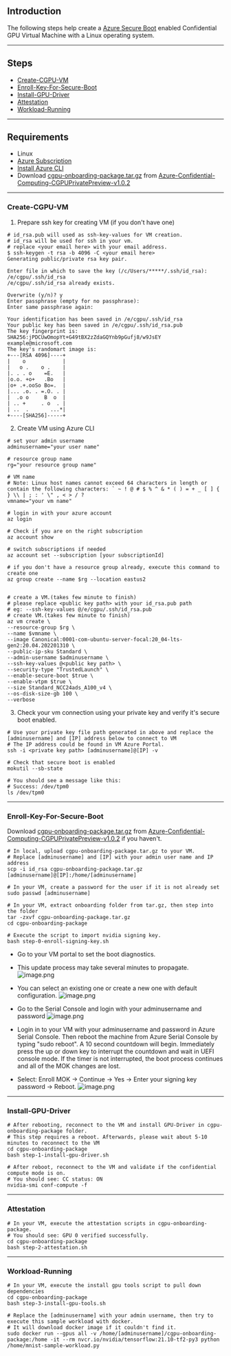## Introduction

The following steps help create a [Azure Secure Boot](https://docs.microsoft.com/en-us/azure/virtual-machines/trusted-launch) enabled Confidential GPU Virtual Machine with a Linux operating system.

-----------------------------------------------

## Steps

- [Create-CGPU-VM](#Create-CGPU-VM)
- [Enroll-Key-For-Secure-Boot](#Enroll-Key-For-Secure-Boot)
- [Install-GPU-Driver](#Install-GPU-Driver)
- [Attestation](#Attestation)
- [Workload-Running](#Workload-Running)

---------------------------------------------

## Requirements

- Linux
- [Azure Subscription](https://docs.microsoft.com/en-us/azure/cost-management-billing/manage/create-subscription)
- [Install Azure CLI](https://docs.microsoft.com/en-us/cli/azure/install-azure-cli)
- Download [cgpu-onboarding-package.tar.gz](https://github.com/Azure-Confidential-Computing/PrivatePreview/releases/download/V1.0.2/cgpu-onboarding-package.tar.gz) from [Azure-Confidential-Computing-CGPUPrivatePreview-v1.0.2](https://github.com/Azure-Confidential-Computing/PrivatePreview/releases/tag/V1.0.2)

--------------------------------------------------

### Create-CGPU-VM

1. Prepare ssh key for creating VM (if you don't have one)

```
# id_rsa.pub will used as ssh-key-values for VM creation.
# id_rsa will be used for ssh in your vm.
# replace <your email here> with your email address.
$ ssh-keygen -t rsa -b 4096 -C <your email here>
Generating public/private rsa key pair.

Enter file in which to save the key (/c/Users/*****/.ssh/id_rsa): /e/cgpu/.ssh/id_rsa
/e/cgpu/.ssh/id_rsa already exists.

Overwrite (y/n)? y
Enter passphrase (empty for no passphrase):
Enter same passphrase again:

Your identification has been saved in /e/cgpu/.ssh/id_rsa
Your public key has been saved in /e/cgpu/.ssh/id_rsa.pub
The key fingerprint is:
SHA256:jPDCUwOmopYt+G49tBX2zZdaGQYnb9pGufj8/w9JsEY example@microsoft.com
The key's randomart image is:
+---[RSA 4096]----+
|    o            |
|   o .    o .    |
|. . . o    =E.   |
|o.o. +o+   .Bo   |
|o+ .+.ooSo Bo=.  |
|... .o. . =.O. . |
|  .o o     B  o  |
| .. +     . o  . |
| ..  .       ...*|
+----[SHA256]-----+
```

2. Create VM using Azure CLI

```
# set your admin username
adminusername="your user name"

# resource group name
rg="your resource group name"

# VM name
# Note: Linux host names cannot exceed 64 characters in length or contain the following characters: ` ~ ! @ # $ % ^ & * ( ) = + _ [ ] { } \\ | ; : ' \" , < > / ?
vmname="your vm name"

# login in with your azure account
az login

# Check if you are on the right subscription
az account show

# switch subscriptions if needed
az account set --subscription [your subscriptionId]

# if you don't have a resource group already, execute this command to create one
az group create --name $rg --location eastus2


# create a VM.(takes few minute to finish)
# please replace <public key path> with your id_rsa.pub path
# eg: --ssh-key-values @/e/cgpu/.ssh/id_rsa.pub
# create VM.(takes few minute to finish)
az vm create \
--resource-group $rg \
--name $vmname \
--image Canonical:0001-com-ubuntu-server-focal:20_04-lts-gen2:20.04.202201310 \
--public-ip-sku Standard \
--admin-username $adminusername \
--ssh-key-values @<public key path> \
--security-type "TrustedLaunch" \
--enable-secure-boot $true \
--enable-vtpm $true \
--size Standard_NCC24ads_A100_v4 \
--os-disk-size-gb 100 \
--verbose
```

 3. Check your vm connection using your private key and verify it's secure boot enabled.

```
# Use your private key file path generated in above and replace the [adminusername] and [IP] address below to connect to VM
# The IP address could be found in VM Azure Portal.
ssh -i <private key path> [adminusername]@[IP] -v

# Check that secure boot is enabled
mokutil --sb-state

# You should see a message like this:
# Success: /dev/tpm0
ls /dev/tpm0
```

----------------------------------------------------------------

### Enroll-Key-For-Secure-Boot

Download [cgpu-onboarding-package.tar.gz](https://github.com/Azure-Confidential-Computing/PrivatePreview/releases/download/V1.0.2/cgpu-onboarding-package.tar.gz) from [Azure-Confidential-Computing-CGPUPrivatePreview-v1.0.2](https://github.com/Azure-Confidential-Computing/PrivatePreview/releases/tag/V1.0.2) if you haven't.

```
# In local, upload cgpu-onboarding-package.tar.gz to your VM.
# Replace [adminusername] and [IP] with your admin user name and IP address
scp -i id_rsa cgpu-onboarding-package.tar.gz [adminusername]@[IP]:/home/[adminusername] 

# In your VM, create a password for the user if it is not already set
sudo passwd [adminusername]

# In your VM, extract onboarding folder from tar.gz, then step into the folder
tar -zxvf cgpu-onboarding-package.tar.gz
cd cgpu-onboarding-package 

# Execute the script to import nvidia signing key.
bash step-0-enroll-signing-key.sh

```

- Go to your VM portal to set the boot diagnostics.
- This update process may take several minutes to propagate.
![image.png](attachment/boot_diagnostics.JPG)

- You can select an existing one or create a new one with default configuration.
![image.png](attachment/enable_storage_account.JPG)

- Go to the Serial Console and login with your adminusername and password
![image.png](attachment/serial_console.JPG)

- Login in to your VM with your adminusername and password in Azure Serial Console. Then reboot the machine from Azure Serial Console by typing "sudo reboot". A 10 second countdown will begin. Immediately press the up or down key to interrupt the countdown and wait in UEFI console mode. If the timer is not interrupted, the boot process continues and all of the MOK changes are lost.
- Select: Enroll MOK -> Continue -> Yes -> Enter your signing key password ->  Reboot.
![image.png](attachment/enrole_key.JPG)

----------------------------------------------------------------

### Install-GPU-Driver

```
# After rebooting, reconnect to the VM and install GPU-Driver in cgpu-onboarding-package folder.
# This step requires a reboot. Afterwards, please wait about 5-10 minutes to reconnect to the VM
cd cgpu-onboarding-package 
bash step-1-install-gpu-driver.sh

# After reboot, reconnect to the VM and validate if the confidential compute mode is on.
# You should see: CC status: ON
nvidia-smi conf-compute -f 

```

----------------------------------------------------------------

### Attestation

```
# In your VM, execute the attestation scripts in cgpu-onboarding-package.
# You should see: GPU 0 verified successfully.
cd cgpu-onboarding-package 
bash step-2-attestation.sh
```

-----------------

### Workload-Running

```
# In your VM, execute the install gpu tools script to pull down dependencies
cd cgpu-onboarding-package 
bash step-3-install-gpu-tools.sh

# Replace the [adminusername] with your admin username, then try to execute this sample workload with docker.
# It will download docker image if it couldn't find it.
sudo docker run --gpus all -v /home/[adminusername]/cgpu-onboarding-package:/home -it --rm nvcr.io/nvidia/tensorflow:21.10-tf2-py3 python /home/mnist-sample-workload.py

```
